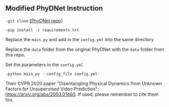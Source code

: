 ## Modified PhyDNet Instruction

`-git clone` [[PhyDNet repo]](https://github.com/vincent-leguen/PhyDNet) 

`-pip install -r requirements.txt`

Replace the `main.py` and add in the `config.yml` into the same directory

Replace the `data` folder from the original PhyDNet with the `data` folder from this repo. 

Set the parameters in the `config.yml`

`-python main.py --config_file config.yml-`

Their CVPR 2020 paper "Disentangling Physical Dynamics from Unknown Factors for Unsupervised Video Prediction": https://arxiv.org/abs/2003.01460. If used, please remember to cite them too.
